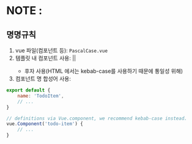 # NOTE :

## 명명규칙

1. vue 파일(컴포넌트 등): `PascalCase.vue`
2. 템플릿 내 컴포넌트 사용: <MyComponent> || <my-component>
   - 후자 사용(HTML 에서는 kebab-case를 사용하기 때문에 통일성 위해)
3. 컴포넌트 명 합성어 사용:

```js
export default {
    name: 'TodoItem',
    // ...
}

// definitions via Vue.component, we recommend kebab-case instead.
vue.Component('todo-item') {
    // ...
}
```
